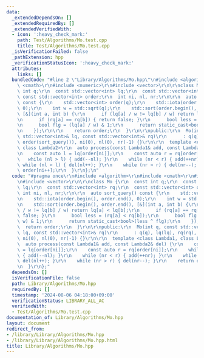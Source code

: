 ```yaml
---
data:
  _extendedDependsOn: []
  _extendedRequiredBy: []
  _extendedVerifiedWith:
  - icon: ':heavy_check_mark:'
    path: Test/Algorithms/Mo.test.cpp
    title: Test/Algorithms/Mo.test.cpp
  _isVerificationFailed: false
  _pathExtension: hpp
  _verificationStatusIcon: ':heavy_check_mark:'
  attributes:
    links: []
  bundledCode: "#line 2 \"Library/Algorithms/Mo.hpp\"\n#include <algorithm>\r\n#include\
    \ <cmath>\r\n#include <numeric>\r\n#include <vector>\r\n\r\nclass Mo {\r\n  const\
    \ int q;\r\n  const std::vector<int> lq;\r\n  const std::vector<int> rq;\r\n \
    \ const std::vector<int> order;\r\n  int ni, nl, nr;\r\n\r\n  auto sort_query()\
    \ const {\r\n    std::vector<int> order(q);\r\n    std::iota(order.begin(), order.end(),\
    \ 0);\r\n    int w = std::sqrt(q);\r\n    std::sort(order.begin(), order.end(),\
    \ [&](int a, int b) {\r\n      if (lq[a] / w != lq[b] / w) return lq[a] < lq[b];\r\
    \n      if (rq[a] == rq[b]) { return false; }\r\n      bool less = (rq[a] < rq[b]);\r\
    \n      bool flg = (lq[a] / w) & 1;\r\n      return static_cast<bool>(less ^ flg);\r\
    \n    });\r\n\r\n    return order;\r\n  }\r\n\r\npublic:\r\n  Mo(int q, const\
    \ std::vector<int>& lq, const std::vector<int>& rq)\r\n      : q(q), lq(lq), rq(rq),\
    \ order(sort_query()), ni(0), nl(0), nr(-1) {}\r\n\r\n  template <class Lambda1,\
    \ class Lambda2>\r\n  auto process(const Lambda1& add, const Lambda2& del) {\r\
    \n    const auto l = lq[order[ni]];\r\n    const auto r = rq[order[ni]];\r\n \
    \   while (nl > l) { add(--nl); }\r\n    while (nr < r) { add(++nr); }\r\n   \
    \ while (nl < l) { del(nl++); }\r\n    while (nr > r) { del(nr--); }\r\n    return\
    \ order[ni++];\r\n  }\r\n};\n"
  code: "#pragma once\r\n#include <algorithm>\r\n#include <cmath>\r\n#include <numeric>\r\
    \n#include <vector>\r\n\r\nclass Mo {\r\n  const int q;\r\n  const std::vector<int>\
    \ lq;\r\n  const std::vector<int> rq;\r\n  const std::vector<int> order;\r\n \
    \ int ni, nl, nr;\r\n\r\n  auto sort_query() const {\r\n    std::vector<int> order(q);\r\
    \n    std::iota(order.begin(), order.end(), 0);\r\n    int w = std::sqrt(q);\r\
    \n    std::sort(order.begin(), order.end(), [&](int a, int b) {\r\n      if (lq[a]\
    \ / w != lq[b] / w) return lq[a] < lq[b];\r\n      if (rq[a] == rq[b]) { return\
    \ false; }\r\n      bool less = (rq[a] < rq[b]);\r\n      bool flg = (lq[a] /\
    \ w) & 1;\r\n      return static_cast<bool>(less ^ flg);\r\n    });\r\n\r\n  \
    \  return order;\r\n  }\r\n\r\npublic:\r\n  Mo(int q, const std::vector<int>&\
    \ lq, const std::vector<int>& rq)\r\n      : q(q), lq(lq), rq(rq), order(sort_query()),\
    \ ni(0), nl(0), nr(-1) {}\r\n\r\n  template <class Lambda1, class Lambda2>\r\n\
    \  auto process(const Lambda1& add, const Lambda2& del) {\r\n    const auto l\
    \ = lq[order[ni]];\r\n    const auto r = rq[order[ni]];\r\n    while (nl > l)\
    \ { add(--nl); }\r\n    while (nr < r) { add(++nr); }\r\n    while (nl < l) {\
    \ del(nl++); }\r\n    while (nr > r) { del(nr--); }\r\n    return order[ni++];\r\
    \n  }\r\n};"
  dependsOn: []
  isVerificationFile: false
  path: Library/Algorithms/Mo.hpp
  requiredBy: []
  timestamp: '2024-08-06 04:18:00+09:00'
  verificationStatus: LIBRARY_ALL_AC
  verifiedWith:
  - Test/Algorithms/Mo.test.cpp
documentation_of: Library/Algorithms/Mo.hpp
layout: document
redirect_from:
- /library/Library/Algorithms/Mo.hpp
- /library/Library/Algorithms/Mo.hpp.html
title: Library/Algorithms/Mo.hpp
---
```

